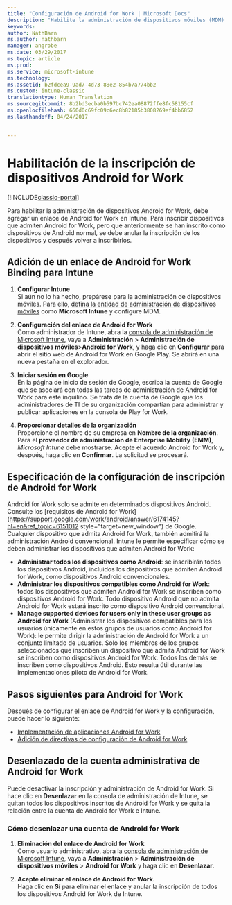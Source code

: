 ```yaml
---
title: "Configuración de Android for Work | Microsoft Docs"
description: "Habilite la administración de dispositivos móviles (MDM) para dispositivos Android for Work con Microsoft Intune."
keywords: 
author: NathBarn
ms.author: nathbarn
manager: angrobe
ms.date: 03/29/2017
ms.topic: article
ms.prod: 
ms.service: microsoft-intune
ms.technology: 
ms.assetid: b2fdcea9-9ad7-4d73-88e2-854b7a774bb2
ms.custom: intune-classic
translationtype: Human Translation
ms.sourcegitcommit: 8b2bd3ecba0b597bc742ea08872ffe8fc58155cf
ms.openlocfilehash: 660d0c69fc09c6ec8b82185b3808269ef4bb6852
ms.lasthandoff: 04/24/2017


---
```


# <a name="enable-enrollment-of-android-for-work-devices"></a>Habilitación de la inscripción de dispositivos Android for Work

[!INCLUDE[classic-portal](../includes/classic-portal.md)]

Para habilitar la administración de dispositivos Android for Work, debe agregar un enlace de Android for Work en Intune. Para inscribir dispositivos que admiten Android for Work, pero que anteriormente se han inscrito como dispositivos de Android normal, se debe anular la inscripción de los dispositivos y después volver a inscribirlos.

## <a name="add-android-for-work-binding-for-intune"></a>Adición de un enlace de Android for Work Binding para Intune

1. **Configurar Intune**<br>
Si aún no lo ha hecho, prepárese para la administración de dispositivos móviles. Para ello, [defina la entidad de administración de dispositivos móviles](https://docs.microsoft.com/intune/get-started/start-with-a-paid-subscription-to-microsoft-intune-step-8#enable-device-enrollment) como **Microsoft Intune** y configure MDM.

2. **Configuración del enlace de Android for Work**<br>
    Como administrador de Intune, abra la [consola de administración de Microsoft Intune](https://manage.microsoft.com), vaya a **Administración** &gt; **Administración de dispositivos móviles**&gt;**Android for Work**, y haga clic en **Configurar** para abrir el sitio web de Android for Work en Google Play. Se abrirá en una nueva pestaña en el explorador.

3. **Iniciar sesión en Google**<br>
   En la página de inicio de sesión de Google, escriba la cuenta de Google que se asociará con todas las tareas de administración de Android for Work para este inquilino. Se trata de la cuenta de Google que los administradores de TI de su organización compartían para administrar y publicar aplicaciones en la consola de Play for Work.

4. **Proporcionar detalles de la organización**<br>
   Proporcione el nombre de su empresa en **Nombre de la organización**. Para el **proveedor de administración de Enterprise Mobility (EMM)**, *Microsoft Intune* debe mostrarse. Acepte el acuerdo Android for Work y, después, haga clic en **Confirmar**. La solicitud se procesará.

## <a name="specify-android-for-work-enrollment-settings"></a>Especificación de la configuración de inscripción de Android for Work
   Android for Work solo se admite en determinados dispositivos Android. Consulte los [requisitos de Android for Work](https://support.google.com/work/android/answer/6174145?hl=en&ref_topic=6151012 style="target=new_window") de Google.  Cualquier dispositivo que admita Android for Work, también admitirá la administración Android convencional.  Intune le permite especificar cómo se deben administrar los dispositivos que admiten Android for Work:

   - **Administrar todos los dispositivos como Android**: se inscribirán todos los dispositivos Android, incluidos los dispositivos que admiten Android for Work, como dispositivos Android convencionales.
   - **Administrar los dispositivos compatibles como Android for Work**: todos los dispositivos que admiten Android for Work se inscriben como dispositivos Android for Work. Todo dispositivo Android que no admita Android for Work estará inscrito como dispositivo Android convencional.
   - **Manage supported devices for users only in these user groups as Android for Work** (Administrar los dispositivos compatibles para los usuarios únicamente en estos grupos de usuarios como Android for Work): le permite dirigir la administración de Android for Work a un conjunto limitado de usuarios. Solo los miembros de los grupos seleccionados que inscriben un dispositivo que admita Android for Work se inscriben como dispositivos Android for Work. Todos los demás se inscriben como dispositivos Android. Esto resulta útil durante las implementaciones piloto de Android for Work.

## <a name="next-steps-for-android-for-work"></a>Pasos siguientes para Android for Work
Después de configurar el enlace de Android for Work y la configuración, puede hacer lo siguiente:
- [Implementación de aplicaciones Android for Work](android-for-work-apps.md)
- [Adición de directivas de configuración de Android for Work](android-for-work-policy-settings-in-microsoft-intune.md)

## <a name="unbinding-your-android-for-work-administrative-account"></a>Desenlazado de la cuenta administrativa de Android for Work

Puede desactivar la inscripción y administración de Android for Work. Si hace clic en **Desenlazar** en la consola de administración de Intune, se quitan todos los dispositivos inscritos de Android for Work y se quita la relación entre la cuenta de Android for Work e Intune.

### <a name="how-to-unbind-an-android-for-work-account"></a>Cómo desenlazar una cuenta de Android for Work

1. **Eliminación del enlace de Android for Work**<br>
    Como usuario administrativo, abra la [consola de administración de Microsoft Intune](https://manage.microsoft.com), vaya a **Administración** &gt; **Administración de dispositivos móviles** &gt; **Android for Work** y haga clic en **Desenlazar**.

2. **Acepte eliminar el enlace de Android for Work**.<br>
  Haga clic en **Sí** para eliminar el enlace y anular la inscripción de todos los dispositivos Android for Work de Intune.

